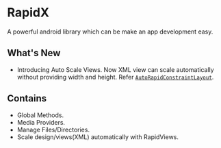 # RapidX
 A powerful android library which can be make an app development easy.
 
## What's New
- Introducing Auto Scale Views.
  Now XML view can scale automatically without providing width and height.
  Refer [`AutoRapidConstraintLayout`](rapidx/app/src/main/res/layout/rapid_constraint_layout_auto.xml).

## Contains
- Global Methods.
- Media Providers.
- Manage Files/Directories.
- Scale design/views(XML) automatically with RapidViews.
 
